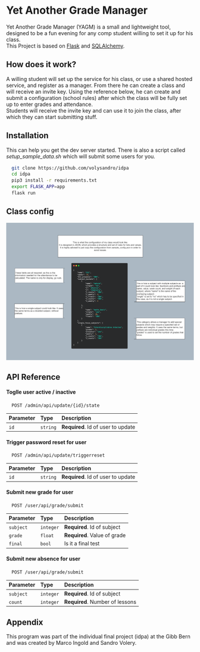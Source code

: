 
# Yet Another Grade Manager

Yet Another Grade Manager (YAGM) is a small and lightweight tool, designed to be a fun evening for any comp student willing to set it up for his class.  
This Project is based on [Flask](https://pypi.org/project/Flask/) and [SQLAlchemy](https://pypi.org/project/Flask-SQLAlchemy/).

## How does it work?

A willing student will set up the service for his class, or use a shared hosted service, and register as a manager. From there he can create a class and will receive an invite key.
Using the reference below, he can create and submit a configuration (school rules) after which the class will be fully set up to enter grades and attendance.  
Students will receive the invite key and can use it to join the class, after which they can start submitting stuff.

## Installation

This can help you get the dev server started. There is also a script called *setup_sample_data.sh* which will submit some users for you.

```bash
  git clone https://github.com/volysandro/idpa
  cd idpa
  pip3 install -r requirements.txt
  export FLASK_APP=app
  flask run
```

## Class config
<img src="/config.png" alt="Config"/>
    
## API Reference

#### Toglle user active / inactive

```https
  POST /admin/api/update/{id}/state
```

| Parameter | Type     | Description                |
| :-------- | :------- | :------------------------- |
| `id` | `string` | **Required**. Id of user to update |

#### Trigger password reset for user

```https
  POST /admin/api/update/triggerreset
```

| Parameter | Type     | Description                       |
| :-------- | :------- | :-------------------------------- |
| `id`      | `string` | **Required**. Id of user to update |

#### Submit new grade for user

```https
  POST /user/api/grade/submit
```

| Parameter | Type     | Description                       |
| :-------- | :------- | :-------------------------------- |
| `subject`      | `integer` | **Required**. Id of subject |
| `grade`      | `float` | **Required**. Value of grade |
| `final`      | `bool` | Is it a final test |


#### Submit new absence for user

```https
  POST /user/api/grade/submit
```

| Parameter | Type     | Description                       |
| :-------- | :------- | :-------------------------------- |
| `subject`      | `integer` | **Required**. Id of subject |
| `count`      | `integer` | **Required**. Number of lessons |

## Appendix

This program was part of the individual final project (idpa) at the Gibb Bern and was created by Marco Ingold and Sandro Volery. 


